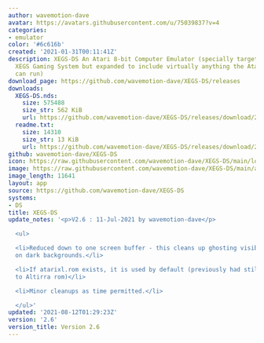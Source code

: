 ```yaml
---
author: wavemotion-dave
avatar: https://avatars.githubusercontent.com/u/75039837?v=4
categories:
- emulator
color: '#6c616b'
created: '2021-01-31T00:11:41Z'
description: XEGS-DS An Atari 8-bit Computer Emulator (specially targeted for the
  XEGS Gaming System but expanded to include virtually anything the Atari 8-bit computers
  can run)
download_page: https://github.com/wavemotion-dave/XEGS-DS/releases
downloads:
  XEGS-DS.nds:
    size: 575488
    size_str: 562 KiB
    url: https://github.com/wavemotion-dave/XEGS-DS/releases/download/2.6/XEGS-DS.nds
  readme.txt:
    size: 14310
    size_str: 13 KiB
    url: https://github.com/wavemotion-dave/XEGS-DS/releases/download/2.6/readme.txt
github: wavemotion-dave/XEGS-DS
icon: https://raw.githubusercontent.com/wavemotion-dave/XEGS-DS/main/logo.bmp
image: https://raw.githubusercontent.com/wavemotion-dave/XEGS-DS/main/arm9/gfx/bgTop.png
image_length: 11641
layout: app
source: https://github.com/wavemotion-dave/XEGS-DS
systems:
- DS
title: XEGS-DS
update_notes: '<p>V2.6 : 11-Jul-2021 by wavemotion-dave</p>

  <ul>

  <li>Reduced down to one screen buffer - this cleans up ghosting visible sometimes
  on dark backgrounds.</li>

  <li>If atarixl.rom exists, it is used by default (previously had still been defaulting
  to Altirra rom)</li>

  <li>Minor cleanups as time permitted.</li>

  </ul>'
updated: '2021-08-12T01:29:23Z'
version: '2.6'
version_title: Version 2.6
---
```

